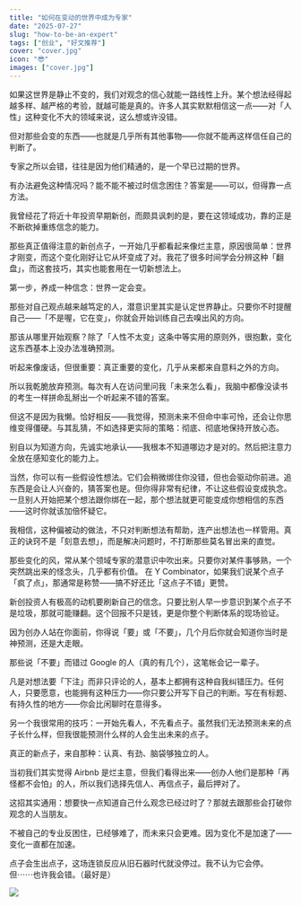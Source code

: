 ```yaml
---
title: "如何在变动的世界中成为专家"
date: "2025-07-27"
slug: "how-to-be-an-expert"
tags: ["创业", "好文推荐"]
cover: "cover.jpg"
icon: "😎"
images: ["cover.jpg"]
---
```

如果这世界是静止不变的，我们对观念的信心就能一路线性上升。某个想法经得起越多样、越严格的考验，就越可能是真的。许多人其实默默相信这一点——对「人性」这种变化不大的领域来说，这么想或许没错。



但对那些会变的东西——也就是几乎所有其他事物——你就不能再这样信任自己的判断了。



专家之所以会错，往往是因为他们精通的，是一个早已过期的世界。



有办法避免这种情况吗？能不能不被过时信念困住？答案是——可以，但得靠一点方法。



我曾经花了将近十年投资早期新创，而颇具讽刺的是，要在这领域成功，靠的正是不断砍掉重练信念的能力。



那些真正值得注意的新创点子，一开始几乎都看起来像烂主意，原因很简单：世界才刚变，而这个变化刚好让它从坏变成了对。我花了很多时间学会分辨这种「翻盘」，而这套技巧，其实也能套用在一切新想法上。



第一步，养成一种信念：世界一定会变。



那些对自己观点越来越笃定的人，潜意识里其实是认定世界静止。只要你不时提醒自己——「不是喔，它在变」，你就会开始训练自己去嗅出风的方向。



那该从哪里开始观察？除了「人性不太变」这条中等实用的原则外，很抱歉，变化这东西基本上没办法准确预测。



听起来像废话，但很重要：真正重要的变化，几乎从来都来自意料之外的方向。



所以我乾脆放弃预测。每次有人在访问里问我「未来怎么看」，我脑中都像没读书的考生一样拼命乱掰出一个听起来不错的答案。



但这不是因为我懒。恰好相反——我觉得，预测未来不但命中率可怜，还会让你思维变得僵硬。与其乱猜，不如选择更实际的策略：彻底、彻底地保持开放心态。



别自以为知道方向，先诚实地承认——我根本不知道哪边才是对的。然后把注意力全放在感知变化的能力上。



当然，你可以有一些假设性想法。它们会稍微绑住你没错，但也会驱动你前进。追东西是会让人兴奋的，猜答案也是。但你得非常有纪律，不让这些假设变成执念。
一旦别人开始把某个想法跟你绑在一起，那个想法就更可能变成你想相信的东西——这时你就该加倍怀疑它。



我相信，这种偏被动的做法，不只对判断想法有帮助，连产出想法也一样管用。真正的诀窍不是「刻意去想」，而是解决问题时，不打断那些莫名冒出来的直觉。



那些变化的风，常从某个领域专家的潜意识中吹出来。只要你对某件事够熟，一个突然跳出来的怪念头，几乎都有价值。
在 Y Combinator，如果我们说某个点子「疯了点」，那通常是称赞——搞不好还比「这点子不错」更赞。



新创投资人有极高的动机要刷新自己的信念。只要比别人早一步意识到某个点子不是垃圾，那就可能赚翻。这个回报不只是钱，更是你整个判断体系的现场验证。



因为创办人站在你面前，你得说「要」或「不要」，几个月后你就会知道你当时是神预测，还是大走眼。



那些说「不要」而错过 Google 的人（真的有几个），这笔帐会记一辈子。



凡是对想法要「下注」而非只评论的人，基本上都拥有这种自我纠错压力。任何人，只要愿意，也能拥有这种压力——你只要公开写下自己的判断。写在有标题、有持久性的地方——你会比闲聊时在意得多。



另一个我很常用的技巧：一开始先看人，不先看点子。虽然我们无法预测未来的点子长什么样，但我很能预测什么样的人会生出未来的点子。



真正的新点子，来自那种：认真、有劲、脑袋够独立的人。



当初我们其实觉得 Airbnb 是烂主意，但我们看得出来——创办人他们是那种「再怪都不会怕」的人，所以我们选择先信人、再信点子，最后押对了。



这招其实通用：想要快一点知道自己什么观念已经过时了？那就去跟那些会打破你观念的人当朋友。



不被自己的专业反困住，已经够难了，而未来只会更难。因为变化不是加速了——变化一直都在加速。



点子会生出点子，这场连锁反应从旧石器时代就没停过。我不认为它会停。
但⋯⋯也许我会错。（最好是）




![](https://prod-files-secure.s3.us-west-2.amazonaws.com/112d0858-5090-4d34-a606-b75eb8d65fd2/46476355-9cf3-4e99-9b7a-3531bc426380/1000202064.png?X-Amz-Algorithm=AWS4-HMAC-SHA256&X-Amz-Content-Sha256=UNSIGNED-PAYLOAD&X-Amz-Credential=ASIAZI2LB466YY7DKWCE%2F20250827%2Fus-west-2%2Fs3%2Faws4_request&X-Amz-Date=20250827T093243Z&X-Amz-Expires=3600&X-Amz-Security-Token=IQoJb3JpZ2luX2VjEDEaCXVzLXdlc3QtMiJIMEYCIQCFLt7jZhmz7VSNAGOFxUYdA9WpPsfygleLasAqZCdhMQIhAJrw2BrR7rz6jrUBXWzSPO%2FBmG0ijwLrzSqPWy2OfxWzKogECIr%2F%2F%2F%2F%2F%2F%2F%2F%2F%2FwEQABoMNjM3NDIzMTgzODA1IgxE21i094mgVyXW2s4q3ANBZweRyCoePjrApfnm2NysNC3UwykAei2kqlAAgo2nYRhyou5FVTXFYK2qstiZQolfJxhakUbS3kPRUZKHvEsquIzMz%2FbTtxqLqwRm5HVAnecfopsTcP82jaJzyME7tblPlNLgSpjS%2B%2FynF9TkJ%2Bs4RcPAcAzMMxCLFQGBylFPNQyNOHrPlXS66bLE1nZzRrDu%2BOjEa6dbJr0J52VeoPvTyXD%2FbL8%2Fj24DchNuzvoq9bwsgxRFVsb%2BfzwkU6rXG49vXXjqNQtZ91pZHF1lU7miemWC7jPXSYKv0VRRF831k5reS4i%2BNeMOHxNpUtj6O0sWMDEib9leyYw%2BtfbZrmDpLxrJfGhcrDIiTL3tlprVk3aRbRz%2F6FJTAJx1gc8n0S2fVZu4kL%2FTFPWoB%2FbZ3yehxEJjR8xKE5%2FOkETc6Cx9fDgSibfJ0B5hIVnwZ5jOLn95lljXmAKvjpnmPUDtbgNIRK3j7lfOeXCHYUwKSmH4jGlLdvKbAtTGugxeTY9%2BAiWrbNqc%2FXEj2ANg14dUJOP71%2FEhcBUMFGI%2Ft48%2BqpHmqIIMvLKKI4QbSwFK7AMXsYl3DN78bLi8yjpPiBs4qHJ2RaRGgF7cEGJzVEc3emgJTJeoknj%2BcKDCbdz2SDDPgrvFBjqkAWnRNBo71yBy5RrlvHB%2F6%2F3%2BtyeohMqjkPwuUE3OCBktLUqz%2FBgqcUTraXt5%2BNZwYXSuMR9qD7Yz0ls75krP1ITrvn6vpmiFy3MeyLsXciEAOBTYURFSP1rsS%2FudI5o0y0ILuiaQHnA3mttoH9M0VI5d2g%2Fj0yCueOFztY14E4lGisZ0D8bRwistW%2FmJw%2B25%2BVJBhuxk2XvGyJ0HJi%2FIKuK9pQfJ&X-Amz-Signature=9281fb92a66427c13c7faa074898f161ad8081d93585e178ac99cd89628ffccf&X-Amz-SignedHeaders=host&x-amz-checksum-mode=ENABLED&x-id=GetObject)

